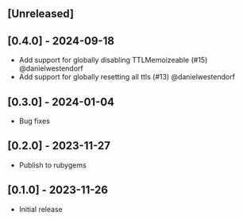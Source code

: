 ## [Unreleased]
## [0.4.0] - 2024-09-18
- Add support for globally disabling TTLMemoizeable (#15) @danielwestendorf
- Add support for globally resetting all ttls (#13) @danielwestendorf
## [0.3.0] - 2024-01-04
- Bug fixes
## [0.2.0] - 2023-11-27
- Publish to rubygems

## [0.1.0] - 2023-11-26

- Initial release
